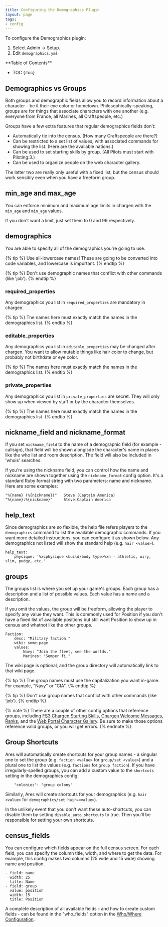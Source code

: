 ```yaml
---
title: Configuring the Demographics Plugin
layout: page
tags:
- config
---
```


To configure the Demographics plugin:

1. Select Admin -> Setup.
2. Edit `demographics.yml`

<div id="inline_toc" markdown="1">
**Table of Contents**

* TOC
{:toc}
</div>

## Demographics vs Groups

Both groups and demographic fields allow you to record information about a character - be it their eye color or hometown. Philosophically-speaking, groups are for things that associate characters with one another (e.g. everyone from France, all Marines, all Craftspeople, etc.)

Groups have a few extra features that regular demographics fields don’t:

* Automatically tie into the census. (How many Craftspeople are there?)
* Can be restricted to a set list of values, with associated commands for showing the list. (Here are the available nations.)
* Can be used to set starting skills by group. (All Pilots must start with Piloting:3.)
* Can be used to organize people on the web character gallery.

The latter two are really only useful with a fixed list, but the census should work sensibly even when you have a freeform group.

## min_age and max_age

You can enforce minimum and maximum age limits in chargen with the `min_age` and `min_age` values.

If you don't want a limit, just set them to 0 and 99 respectively.

## demographics

You are able to specify all of the demographics you're going to use.  

{% tip %} 
Use all-lowercase names!  These are going to be converted into code variables, and lowercase is important.
{% endtip %}

{% tip %} 
Don't use demographic names that conflict with other commands (like 'job').
{% endtip %}
 
### required_properties

Any demographics you list in `required_properties` are mandatory in chargen.  

{% tip %} 
The names here must exactly match the names in the demographics list.
{% endtip %}

### editable_properties

Any demographics you list in `editable_properties` may be changed after chargen.  You want to allow mutable things like hair color to change, but probably not birthdate or eye color.

{% tip %} 
The names here must exactly match the names in the demographics list.
{% endtip %}

### private_properties

Any demographics you list in `private_properties` are secret.  They will only show up when viewed by staff or by the character themselves.

{% tip %} 
The names here must exactly match the names in the demographics list.
{% endtip %}


## nickname_field and nickname_format

If you set `nickname_field` to the name of a demographic field (for example - callsign), that field will be shown alongisde the character's name in places like the who list and room description.  The field will also be included in 'whois' searches.

If you're using the nickname field, you can control how the name and nickname are shown together using the `nickname_format` config option.  It's a standard Ruby format string with two parameters: name and nickname.  Here are some examples:

    "%{name} (%{nickname})"   Steve (Captain America)
    "%{name}:%{nickname}"     Steve:Captain America

## help_text

Since demographics are so flexible, the help file refers players to the `demographics` command to list the available demographic commands.  If you want more detailed instructions, you can configure it as shown below.  Any demographics not listed will show the standard help (e.g. `hair <value>`).

    help_text:
        physique: '%xcphysique <build/body type>%xn - athletic, wiry, slim, pudgy, etc.'

## groups

The groups list is where you set up your game's groups.  Each group has a description and a list of possible values.  Each value has a name and a description.

If you omit the values, the group will be freeform, allowing the player to specify any value they want.  This is commonly used for Position if you don't have a fixed list of available positions but still want Position to show up in census and whatnot like the other groups.

    Faction:
        desc: "Military faction."
        wiki: some-page
        values:
            Navy: "Join the fleet, see the worlds."
            Marines: "Semper fi."

The wiki page is optional, and the group directory will automatically link to that wiki page.

{% tip %} 
The group names must use the capitalization you want in-game.  For example, \"Navy\" or \"CIA\".
{% endtip %}

{% tip %} 
Don't use group names that conflict with other commands (like 'job').
{% endtip %}


{% note %} 
There are a couple of other config options that reference groups, including [FS3 Chargen Starting Skills](/tutorials/config/fs3skills_chargen.html#starting_skills), [Chargen Welcome Messages](/tutorials/config/chargen.html#messages), [Ranks](/tutorials/config/ranks.html#rank_group), and the [Web Portal Character Gallery](/tutorials/config/website.html#character_gallery_group-and-character_gallery_subgroup).  Be sure to make those options reference valid groups, or you will get errors.
{% endnote %}

## Group Shortcuts

Ares will automatically create shortcuts for your group names - a singular one to set the group (e.g. `faction <value>` for `group/set <value>`) and a plural one to list the values (e.g. `factions` for `group faction`).  If you have irregularly-spelled groups, you can add a custom value to the `shortcuts` setting in the demographics config:

        "colonies": "group colony"

Similarly, Ares will create shortcuts for your demographics (e.g. `hair <value>` for `demographics/set hair=<value>`).

In the unlikely event that you don't want these auto-shortcuts, you can disable them by setting `disable_auto_shortcuts` to true.  Then you'll be responsible for setting your own shortcuts.  

## census_fields

You can configure which fields appear on the full census screen.  For each field, you can specify the column title, width, and where to get the data.  For example, this config makes two columns (25 wide and 15 wide) showing name and position.

    - field: name
      width: 25
      title: Name
    - field: group
      value: position
      width: 15
      title: Position

A complete description of all available fields - and how to create custom fields - can be found in the "who_fields" option in the [Who/Where Configuration](/tutorials/config/who.html).